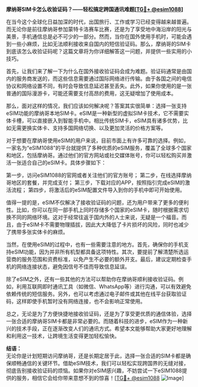 **摩纳哥SIM卡怎么收验证码？——轻松搞定跨国通讯难题[[TG💪+ @esim1088](https://t.me/s/esim1088)]**

在当今这个全球化日益加深的时代，出国旅行、工作或学习已经变得越来越普遍。而无论你是前往摩纳哥参加蒙特卡洛赛车比赛，还是为了享受地中海沿岸的阳光与美景，手机通信总是必不可少的一部分。然而，当你在国外使用手机时，可能会遇到一些小麻烦，比如无法顺利接收来自国内的短信验证码。那么，摩纳哥的SIM卡到底该怎么收验证码呢？这篇文章将为你详细解答这一问题，并提供一些实用的小技巧。

首先，让我们来了解一下为什么在国外接收验证码会成为难题。验证码通常是由国内的服务商发送的，而这些信息需要通过国际网络进行传输。由于各国之间的电信协议和网络设置不同，有时会导致信息延迟甚至丢失。此外，如果你使用的是一张普通的国际漫游卡，可能还需要支付高昂的费用，这无疑增加了使用成本。

那么，面对这样的情况，我们应该如何解决呢？答案其实很简单：选择一张支持eSIM功能的摩纳哥本地SIM卡。eSIM是一种新型的虚拟SIM卡技术，它不需要实体卡槽，可以直接嵌入到智能手机中。相比传统SIM卡，eSIM具有诸多优势，比如无需更换实体卡、支持多国网络切换、以及更加灵活的价格方案等。

对于想要在摩纳哥使用eSIM的用户来说，目前市面上有许多可靠的选择。例如，一家名为“eSIM1088”的平台就提供了多种优质的eSIM服务，覆盖了全球多个国家和地区，包括摩纳哥。通过他们的官方网站或社交媒体账号，你可以轻松购买并激活一张适合自己的eSIM卡。具体步骤如下：

第一步，访问eSIM1088的官网或者关注他们的官方账号；
第二步，在线选择摩纳哥地区的套餐，并完成支付；
第三步，下载对应的APP，按照指引完成eSIM的激活流程；
第四步，将激活后的eSIM配置文件导入到你的手机中即可开始使用。

值得一提的是，eSIM不仅解决了接收验证码的问题，还为用户带来了更多的便利性。比如，你可以在同一部手机上同时存储多个国家的eSIM卡，随时根据需求切换不同的网络环境。这对于经常往返于国内外的人士来说，无疑是一个福音。而且，由于eSIM卡不需要物理插拔，因此大大降低了卡片损坏的风险，同时也减少了携带多张实体卡的麻烦。

当然，在使用eSIM的过程中，也有一些需要注意的地方。首先，确保你的手机支持eSIM功能，因为并非所有机型都具备这项特性。其次，要提前了解清楚所选运营商的服务范围和资费标准，以免产生不必要的额外开支。最后，建议定期检查手机的网络连接状态，避免因信号不佳而导致信息延误。

除了eSIM之外，还有一些其他的方法可以帮助你在摩纳哥顺利接收验证码。例如，利用互联网即时通讯工具（如微信、WhatsApp等）进行沟通，可以有效避免依赖传统的短信服务。另外，也可以考虑通过电子邮件或其他在线平台获取验证码，这样即使手机暂时没有网络连接，也不会影响正常使用。

总之，无论是为了方便快捷地接收验证码，还是为了享受更优质的通信体验，选择一张合适的摩纳哥SIM卡都是非常必要的。而随着科技的进步，eSIM作为一种新兴的技术手段，正在逐渐改变人们的通讯方式。希望本文能够帮助大家更好地理解和利用这一技术，让跨境生活变得更加轻松愉快。

**结语：**  
无论你是计划短期访问摩纳哥，还是长期定居于此，选择一张合适的SIM卡都是确保顺畅通信的关键环节。借助eSIM技术，我们可以轻松实现跨国界的无缝对接，彻底告别接收验证码的烦恼。如果你对eSIM感兴趣，不妨尝试一下eSIM1088提供的服务，相信它会给你带来意想不到的惊喜！[[TG💪+ @esim1088](https://t.me/s/esim1088) ![Image](https://i.postimg.cc/4NQfJmqS/Snipaste-2025-05-13-00-14-12.png)]